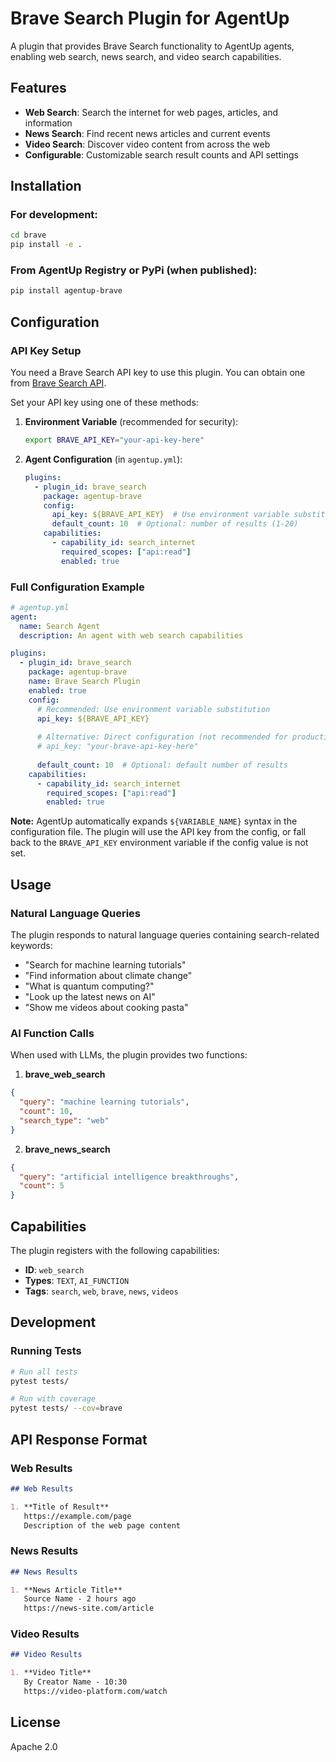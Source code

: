 # Brave Search Plugin for AgentUp

A plugin that provides Brave Search functionality to AgentUp agents, enabling web search, news search, and video search capabilities.

## Features

- **Web Search**: Search the internet for web pages, articles, and information
- **News Search**: Find recent news articles and current events
- **Video Search**: Discover video content from across the web
- **Configurable**: Customizable search result counts and API settings

## Installation

### For development:
```bash
cd brave
pip install -e .
```

### From AgentUp Registry or PyPi (when published):
```bash
pip install agentup-brave
```

## Configuration

### API Key Setup

You need a Brave Search API key to use this plugin. You can obtain one from [Brave Search API](https://brave.com/search/api/).

Set your API key using one of these methods:

1. **Environment Variable** (recommended for security):
   ```bash
   export BRAVE_API_KEY="your-api-key-here"
   ```

2. **Agent Configuration** (in `agentup.yml`):
   ```yaml
   plugins:
     - plugin_id: brave_search
       package: agentup-brave
       config:
         api_key: ${BRAVE_API_KEY}  # Use environment variable substitution
         default_count: 10  # Optional: number of results (1-20)
       capabilities:
         - capability_id: search_internet
           required_scopes: ["api:read"]
           enabled: true
   ```

### Full Configuration Example

```yaml
# agentup.yml
agent:
  name: Search Agent
  description: An agent with web search capabilities

plugins:
  - plugin_id: brave_search
    package: agentup-brave
    name: Brave Search Plugin
    enabled: true
    config:
      # Recommended: Use environment variable substitution
      api_key: ${BRAVE_API_KEY}
      
      # Alternative: Direct configuration (not recommended for production)
      # api_key: "your-brave-api-key-here"
      
      default_count: 10  # Optional: default number of results
    capabilities:
      - capability_id: search_internet
        required_scopes: ["api:read"]
        enabled: true
```

**Note:** AgentUp automatically expands `${VARIABLE_NAME}` syntax in the configuration file. The plugin will use the API key from the config, or fall back to the `BRAVE_API_KEY` environment variable if the config value is not set.

## Usage

### Natural Language Queries

The plugin responds to natural language queries containing search-related keywords:

- "Search for machine learning tutorials"
- "Find information about climate change"
- "What is quantum computing?"
- "Look up the latest news on AI"
- "Show me videos about cooking pasta"

### AI Function Calls

When used with LLMs, the plugin provides two functions:

1. **brave_web_search**
```json
{
  "query": "machine learning tutorials",
  "count": 10,
  "search_type": "web"
}
```

2. **brave_news_search**
```json
{
  "query": "artificial intelligence breakthroughs",
  "count": 5
}
```

## Capabilities

The plugin registers with the following capabilities:
- **ID**: `web_search`
- **Types**: `TEXT`, `AI_FUNCTION`
- **Tags**: `search`, `web`, `brave`, `news`, `videos`

## Development

### Running Tests

```bash
# Run all tests
pytest tests/

# Run with coverage
pytest tests/ --cov=brave
```

## API Response Format

### Web Results
```markdown
## Web Results

1. **Title of Result**
   https://example.com/page
   Description of the web page content
```

### News Results
```markdown
## News Results

1. **News Article Title**
   Source Name - 2 hours ago
   https://news-site.com/article
```

### Video Results
```markdown
## Video Results

1. **Video Title**
   By Creator Name - 10:30
   https://video-platform.com/watch
```

## License

Apache 2.0